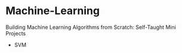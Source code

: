 # Machine-Learning
Building Machine Learning Algorithms from Scratch: Self-Taught Mini Projects

- SVM
